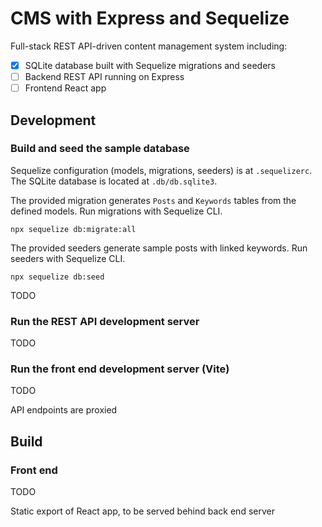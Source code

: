 # CMS with Express and Sequelize

Full-stack REST API-driven content management system including:

- [x] SQLite database built with Sequelize migrations and seeders
- [ ] Backend REST API running on Express
- [ ] Frontend React app

## Development

### Build and seed the sample database

Sequelize configuration (models, migrations, seeders) is at `.sequelizerc`. The SQLite database is located at `.db/db.sqlite3`.

The provided migration generates `Posts` and `Keywords` tables from the defined models. Run migrations with Sequelize CLI.

```console
npx sequelize db:migrate:all
```

The provided seeders generate sample posts with linked keywords. Run seeders with Sequelize CLI.

```console
npx sequelize db:seed
```

TODO

### Run the REST API development server

TODO

### Run the front end development server (Vite)

TODO

API endpoints are proxied

## Build

### Front end

TODO

Static export of React app, to be served behind back end server
